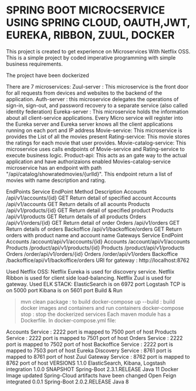 # SPRING BOOT MICROCSERVICE USING SPRING CLOUD, OAUTH,JWT, EUREKA, RIBBON, ZUUL, DOCKER
This project is created to get experience on Microservices With Netflix OSS. This is a simple project by coded imperative programming with simple business requirements.

The project have been dockerized

There are 7 microservices:
Zuul-server : This microservice is the front door for all requests from devices and websites to the backend of the application.
Auth-server :  this microservice delegates the operations of sign-in, sign-out, and password recovery to a separate service (also called identity federation) 
Eureka-server : This microservice holds the information about all client-service applications. Every Micro service will register into the Eureka server and Eureka server knows all the client applications running on each port and IP address
Movie-service: This microservice is provides the List of all the movies present
Rating-service: This movie stores the ratings for each movie that user provides.
Movie-catalog-service: This microservice uses calls endpoints of Movie-service and Rating-service to execute business logic. 
Product-api: This acts as an gate way to the actual application and have authorizaions enabled
Movies-catalog-service microservice has an endpoint with path "/api/catalog/showratedmovies/{urlId}". This endpoint return a list of movies with name description and rating.

EndPoints
Service	EndPoint	Method	Description
Accounts	/api/v1/accounts/{id}	GET	Return detail of specified account
Accounts	/api/v1/accounts	GET	Return details of all acounts
Products	/api/v1/products/{id}	GET	Return detail of specified product
Products	/api/v1/products	GET	Return details of all products
Orders	/api/v1/orders/{id}	GET	Return detail of order
Orders	/api/v1/orders	GET	Return details of orders
Backoffice	/api/v1/backoffice/orders	GET	Return orders with product name and account name
Gateways
Service	EndPoint
Accounts	/account/api/v1/accounts/{id}
Accounts	/account/api/v1/accounts
Products	/product/api/v1/products/{id}
Products	/product/api/v1/products
Orders	/order/api/v1/orders/{id}
Orders	/order/api/v1/orders
Backoffice	/backoffice/api/v1/backoffice/orders
URI for gateway : http://localhost:8762

Used Netflix OSS:
Netflix Eureka is used for discovery service.
Netflix Ribbon is used for client side load-balancing.
Netflix Zuul is used for gateway.
Used ELK STACK:
ElasticSearch is on 6972 port
Logstash TCP is on 5000 port
Kibana is on 5601 port
Build & Run
>mvn clean package : to build
>docker-compose up --build : build docker images and containers and run containers
>docker-compose stop : stop the dockerized services
Each maven module has a Dockerfile.
In docker-compose.yml file:

Accounts Service : 2222 port is mapped to 7500 port of host
Products Service : 2222 port is mapped to 7501 port of host
Orders Service : 2222 port is mapped to 7502 port of host
Backoffice Service : 2222 port is mapped to 7503 port of host
Eureka Discovery Service : 8761 port is mapped to 8761 port of host
Zuul Gateway Service : 8762 port is mapped to 8762 port of host
VERSIONS
1.1.0
ElasticSearch, Kibana, Logstash integration
1.0.0 SNAPSHOT
Spring-Boot 2.3.1.RELEASE
Java 11
Docker Image updated
Spring-Cloud artifacts have been changed
Open Feign integrated
0.0.1
Spring-Boot 2.0.2.RELEASE
Java 8
